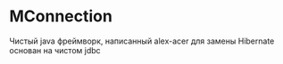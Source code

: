 # MConnection

Чистый java фреймворк, написанный alex-acer для замены Hibernate
основан на чистом jdbc

